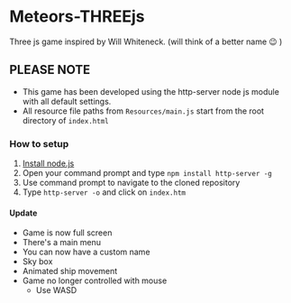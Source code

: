 # Meteors-THREEjs
Three js game inspired by Will Whiteneck. (will think of a better name :wink: )

## PLEASE NOTE
- This game has been developed using the http-server node js module with all default settings.
- All resource file paths from `Resources/main.js` start from the root directory of `index.html`
### How to setup 
1. [Install node.js](https://nodejs.org)
2. Open your command prompt and type `npm install http-server -g`
3. Use command prompt to navigate to the cloned repository
4. Type `http-server -o` and click on `index.htm`

#### Update
- Game is now full screen
- There's a main menu
- You can now have a custom name
- Sky box
- Animated ship movement
- Game no longer controlled with mouse
  - Use WASD
